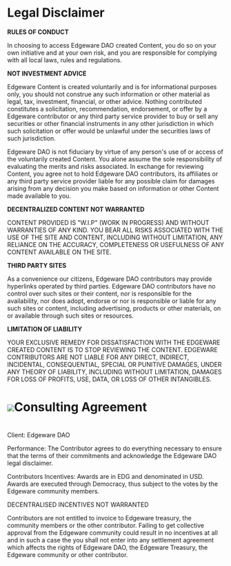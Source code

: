 # Legal Disclaimer

**RULES OF CONDUCT**

In choosing to access Edgeware DAO created Content, you do so on your own initiative and at your own risk, and you are responsible for complying with all local laws, rules and regulations.

**NOT INVESTMENT ADVICE**

Edgeware Content is created voluntarily and is for informational purposes only, you should not construe any such information or other material as legal, tax, investment, financial, or other advice. Nothing contributed constitutes a solicitation, recommendation, endorsement, or offer by a Edgeware contributor or any third party service provider to buy or sell any securities or other financial instruments in any other jurisdiction in which such solicitation or offer would be unlawful under the securities laws of such jurisdiction.

Edgeware DAO is not fiduciary by virtue of any person's use of or access of the voluntarily created Content. You alone assume the sole responsibility of evaluating the merits and risks associated. In exchange for reviewing Content, you agree not to hold Edgeware DAO contributors, its affiliates or any third party service provider liable for any possible claim for damages arising from any decision you make based on information or other Content made available to you.

**DECENTRALIZED CONTENT NOT WARRANTED**

CONTENT PROVIDED IS "W.I.P" (WORK IN PROGRESS) AND WITHOUT WARRANTIES OF ANY KIND.  YOU BEAR ALL RISKS ASSOCIATED WITH THE USE OF THE SITE AND CONTENT, INCLUDING WITHOUT LIMITATION, ANY RELIANCE ON THE ACCURACY, COMPLETENESS OR USEFULNESS OF ANY CONTENT AVAILABLE ON THE SITE.

**THIRD PARTY SITES**

As a convenience our citizens, Edgeware DAO contributors may provide hyperlinks operated by third parties.  Edgeware DAO contributors have no control over such sites or their content, nor is responsible for the availability, nor does adopt, endorse or nor is responsible or liable for any such sites or content, including advertising, products or other materials, on or available through such sites or resources.

**LIMITATION OF LIABILITY**

YOUR EXCLUSIVE REMEDY FOR DISSATISFACTION WITH THE EDGEWARE CREATED CONTENT IS TO STOP REVIEWING THE CONTENT.  EDGEWARE CONTRIBUTORS ARE NOT LIABLE FOR ANY DIRECT, INDIRECT, INCIDENTAL, CONSEQUENTIAL, SPECIAL OR PUNITIVE DAMAGES, UNDER ANY THEORY OF LIABILITY, INCLUDING WITHOUT LIMITATION, DAMAGES FOR LOSS OF PROFITS, USE, DATA, OR LOSS OF OTHER INTANGIBLES.

# ![](RackMultipart20220926-1-l1mzyg_html_8566c3df9c20826b.png)Consulting Agreement

#


Client: Edgeware DAO

Performance: The Contributor agrees to do everything necessary to ensure that the terms of their commitments and acknowledge the Edgeware DAO legal disclaimer.

Contributors Incentives: Awards are in EDG and denominated in USD. Awards are executed through Democracy, thus subject to the votes by the Edgeware community members.

DECENTRALISED INCENTIVES NOT WARRANTED

Contributors are not entitled to invoice to Edgeware treasury, the community members or the other contributor. Failing to get collective approval from the Edgeware community could result in no incentives at all and in such a case the you shall not enter into any settlement agreement which affects the rights of Edgeware DAO, the Edgeware Treasury, the Edgeware community or other contributor.